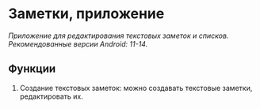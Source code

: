 # Заметки, приложение

_Приложение для редактирования текстовых заметок и списков._
_*Рекомендованные версии Android: 11-14.*_

## Функции

1. Создание текстовых заметок: можно создавать текстовые заметки, редактировать их.